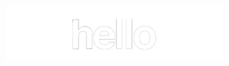 <!-- ## Hi there 👋

**saneeshast/saneeshast** is a ✨ _special_ ✨ repository because its `README.md` (this file) appears on your GitHub profile.

Here are some ideas to get you started:

- 🔭 I’m currently working on ...
- 🌱 I’m currently learning ...
- 👯 I’m looking to collaborate on ...
- 🤔 I’m looking for help with ...
- 💬 Ask me about ...
- 📫 How to reach me: ...
- 😄 Pronouns: ...
- ⚡ Fun fact: ...
-->

<picture>
  <source media="(prefers-color-scheme: dark)" srcset="https://raw.githubusercontent.com/saneeshast/saneeshast/main/output-onlinegiftools.gif">
  <source media="(prefers-color-scheme: light)" srcset="https://raw.githubusercontent.com/saneeshast/saneeshast/main/inverted.gif">
  <img alt="github contribution grid snake animation" src="https://raw.githubusercontent.com/saneeshast/saneeshast/main/output-onlinegiftools.gif">
</picture>

